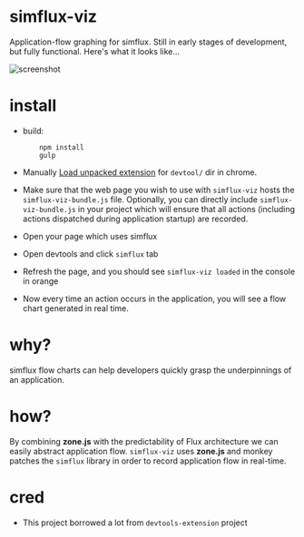 simflux-viz
===========

Application-flow graphing for simflux.
Still in early stages of development, but fully functional.
Here's what it looks like...

![screenshot](http://i.imgur.com/GD3kadG.png?1)

install
=======

- build:


          npm install
          gulp


- Manually [Load unpacked extension](chrome://extensions/) for `devtool/` dir in chrome.
- Make sure that the web page you wish to use with `simflux-viz` hosts the `simflux-viz-bundle.js` file.
  Optionally, you can directly include `simflux-viz-bundle.js` in your project which will ensure that
  all actions (including actions dispatched during application startup) are recorded.
- Open your page which uses simflux
- Open devtools and click `simflux` tab
- Refresh the page, and you should see `simflux-viz loaded` in the console in orange
- Now every time an action occurs in the application, you will see a flow chart generated in real time.

why?
====

simflux flow charts can help developers quickly grasp the underpinnings of an application.

how?
====

By combining **zone.js** with the predictability of Flux architecture we can easily abstract
application flow. `simflux-viz` uses **zone.js** and monkey patches the `simflux` library
in order to record application flow in real-time.

cred
====

- This project borrowed a lot from `devtools-extension` project